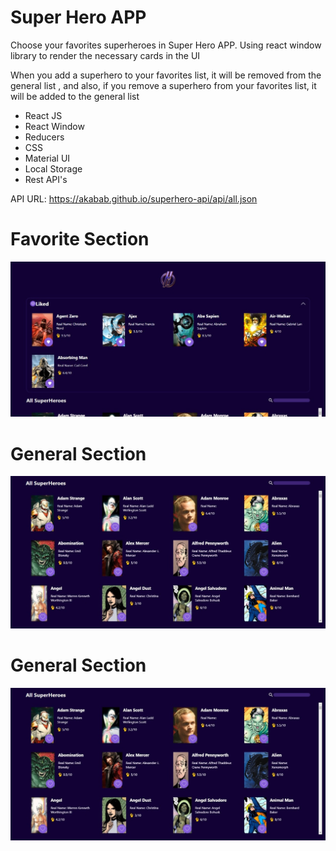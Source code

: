 # Super Hero APP

Choose your favorites superheroes in Super Hero APP. Using react window library to render the necessary cards in the UI

When you add a superhero to your favorites list, it will be removed from the general list , and also, if you remove a superhero from your favorites list, it will be added to the general list

- React JS
- React Window
- Reducers
- CSS
- Material UI
- Local Storage
- Rest API's

API URL: https://akabab.github.io/superhero-api/api/all.json

# Favorite Section

![Favorite Section](favoriteSection.jpeg)

# General Section

![Favorite Section](allHeroes.jpeg)

# General Section

![Favorite Section](allHeroes.jpeg)
